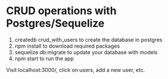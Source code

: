 # CRUD operations with Postgres/Sequelize

1. createdb crud_with_users to create the database in postgres
1. npm install to download required packages
1. sequelize db:migrate to update your database with models
1. npm start to run the app

Visit localhost:3000/, click on users, add a new user, etc.
